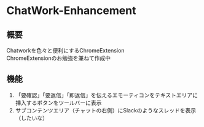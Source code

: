 # ChatWork-Enhancement

## 概要

Chatworkを色々と便利にするChromeExtension  
ChromeExtensionのお勉強を兼ねて作成中

## 機能

1. 「要確認」「要返信」「即返信」を伝えるエモーティコンをテキストエリアに挿入するボタンをツールバーに表示
2. サブコンテンツエリア（チャットの右側）にSlackのようなスレッドを表示（したいな）
